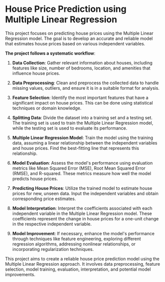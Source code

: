 # House Price Prediction using Multiple Linear Regression

This project focuses on predicting house prices using the Multiple Linear Regression model. The goal is to develop an accurate and reliable model that estimates house prices based on various independent variables.

**The project follows a systematic workflow**:

1. **Data Collection**: Gather relevant information about houses, including features like size, number of bedrooms, location, and amenities that influence house prices.

2. **Data Preprocessing**: Clean and preprocess the collected data to handle missing values, outliers, and ensure it is in a suitable format for analysis.

3. **Feature Selection**: Identify the most important features that have a significant impact on house prices. This can be done using statistical techniques or domain knowledge.

4. **Splitting Data**: Divide the dataset into a training set and a testing set. The training set is used to train the Multiple Linear Regression model, while the testing set is used to evaluate its performance.

5. **Multiple Linear Regression Model**: Train the model using the training data, assuming a linear relationship between the independent variables and house prices. Find the best-fitting line that represents this relationship.

6. **Model Evaluation**: Assess the model's performance using evaluation metrics like Mean Squared Error (MSE), Root Mean Squared Error (RMSE), and R-squared. These metrics measure how well the model predicts house prices.

7. **Predicting House Prices**: Utilize the trained model to estimate house prices for new, unseen data. Input the independent variables and obtain corresponding price estimates.

8. **Model Interpretation**: Interpret the coefficients associated with each independent variable in the Multiple Linear Regression model. These coefficients represent the change in house prices for a one-unit change in the respective independent variable.

9. **Model Improvement**: If necessary, enhance the model's performance through techniques like feature engineering, exploring different regression algorithms, addressing nonlinear relationships, or incorporating regularization techniques.

This project aims to create a reliable house price prediction model using the Multiple Linear Regression approach. It involves data preprocessing, feature selection, model training, evaluation, interpretation, and potential model improvements.
